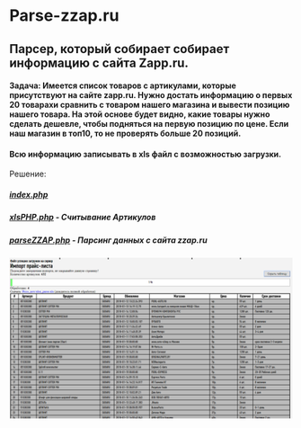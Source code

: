 # Parse-zzap.ru

## Парсер, который собирает собирает информацию с сайта Zapp.ru.
#### Задача: Имеется список товаров с артикулами, которые присутствуют на сайте zapp.ru. Нужно достать информацию о первых 20 товарахи сравнить с товаром нашего магазина и вывести позицию нашего товара. На этой основе будет видно, какие товары нужно сделать дешевле, чтобы подняться на первую позицию по цене. Если наш магазин в топ10, то не проверять больше 20 позиций. <br>
#### Всю информацию записывать в xls файл с возможностью загрузки.

Решение:
##### <a href="index.php">index.php</a><br>
##### <a href="xlsPHP.php">xlsPHP.php</a> - Считывание Артикулов
##### <a href="parseZZAP.php">parseZZAP.php</a> - Парсинг данных с сайта zzap.ru


<img src="image.png">
